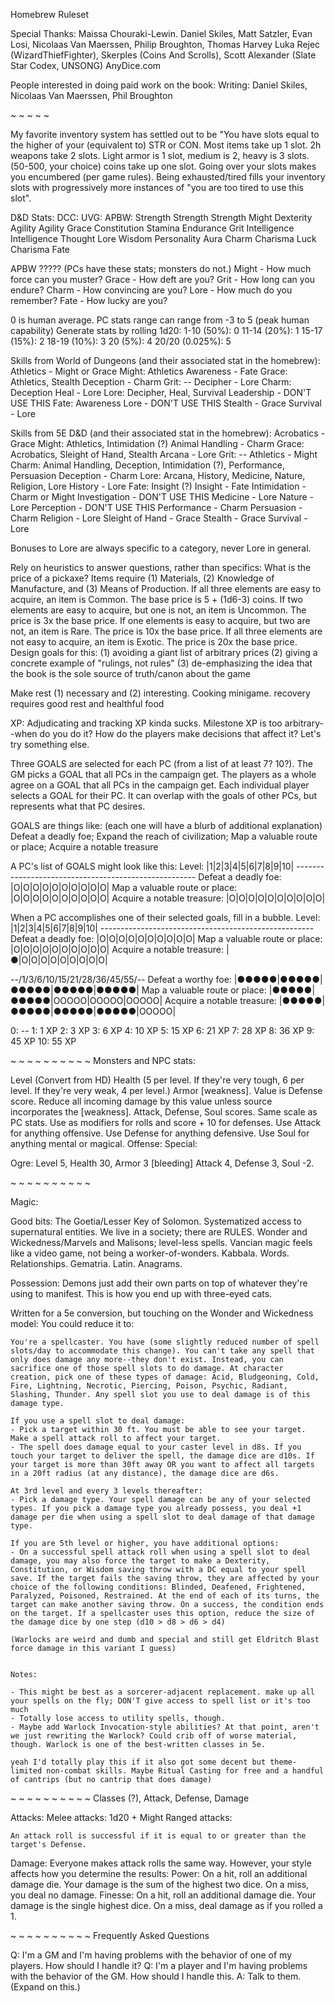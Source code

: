 Homebrew Ruleset

Special Thanks:
	Maissa Chouraki-Lewin. 
	Daniel Skiles, Matt Satzler, Evan Losi, Nicolaas Van Maerssen, Philip Broughton, Thomas Harvey
	Luka Rejec (WizardThiefFighter), Skerples (Coins And Scrolls), Scott Alexander (Slate Star Codex, UNSONG)
	AnyDice.com

People interested in doing paid work on the book:
	Writing: Daniel Skiles, Nicolaas Van Maerssen, Phil Broughton


~ ~ ~ ~ ~

My favorite inventory system has settled out to be "You have slots equal to the higher of your (equivalent to) STR or CON. Most items take up 1 slot. 2h weapons take 2 slots. Light armor is 1 slot, medium is 2, heavy is 3 slots. (50-500, your choice) coins take up one slot. Going over your slots makes you encumbered (per game rules). Being exhausted/tired fills your inventory slots with progressively more instances of "you are too tired to use this slot".

D&D Stats:		DCC:			UVG:		APBW:
Strength		Strength		Strength	Might
Dexterity		Agility			Agility		Grace
Constitution	Stamina			Endurance	Grit
Intelligence	Intelligence	Thought		Lore
Wisdom			Personality		Aura		Charm
Charisma		Luck			Charisma	Fate


APBW ????? (PCs have these stats; monsters do not.)
	Might	- How much force can you muster?
	Grace	- How deft are you?
	Grit	- How long can you endure?
	Charm	- How convincing are you?
	Lore	- How much do you remember?
	Fate	- How lucky are you?

0 is human average. PC stats range can range from -3 to 5 (peak human capability)
Generate stats by rolling 1d20: 
	1-10 (50%): 0
	11-14 (20%): 1
	15-17 (15%): 2
	18-19 (10%): 3
	20 (5%): 4
	20/20 (0.025%): 5

Skills from World of Dungeons (and their associated stat in the homebrew): 
	Athletics - Might or Grace		Might: Athletics
	Awareness - Fate 				Grace: Athletics, Stealth
	Deception - Charm 				Grit: --
	Decipher - Lore					Charm: Deception
	Heal - Lore						Lore: Decipher, Heal, Survival
	Leadership - DON'T USE THIS 	Fate: Awareness
	Lore - DON'T USE THIS
	Stealth - Grace
	Survival - Lore

Skills from 5E D&D (and their associated stat in the homebrew):
	Acrobatics - Grace					Might: Athletics, Intimidation (?)
	Animal Handling - Charm				Grace: Acrobatics, Sleight of Hand, Stealth
	Arcana - Lore						Grit: --
	Athletics - Might					Charm: Animal Handling, Deception, Intimidation (?), Performance, Persuasion
	Deception - Charm					Lore: Arcana, History, Medicine, Nature, Religion, Lore
	History - Lore						Fate: Insight (?)
	Insight - Fate
	Intimidation - Charm or Might
	Investigation - DON'T USE THIS
	Medicine - Lore
	Nature - Lore
	Perception - DON'T USE THIS
	Performance - Charm
	Persuasion - Charm
	Religion - Lore
	Sleight of Hand - Grace
	Stealth - Grace
	Survival - Lore


Bonuses to Lore are always specific to a category, never Lore in general.

Rely on heuristics to answer questions, rather than specifics: 
What is the price of a pickaxe?
	Items require (1) Materials, (2) Knowledge of Manufacture, and (3) Means of Production.
		If all three elements are easy to acquire, an item is Common. The base price is 5 + (1d6-3) coins.
		If two elements are easy to acquire, but one is not, an item is Uncommon. The price is 3x the base price.
		If one elements is easy to acquire, but two are not, an item is Rare. The price is 10x the base price.
		If all three elements are not easy to acquire, an item is Exotic. The price is 20x the base price.
Design goals for this: 
	(1) avoiding a giant list of arbitrary prices
	(2) giving a concrete example of "rulings, not rules" 
	(3) de-emphasizing the idea that the book is the sole source of truth/canon about the game



Make rest (1) necessary and (2) interesting. Cooking minigame. 
	recovery requires good rest and healthful food



XP: 
Adjudicating and tracking XP kinda sucks. Milestone XP is too arbitrary--when do you do it? How do the players make decisions that affect it? Let's try something else.

Three GOALS are selected for each PC (from a list of at least 7? 10?).
	The GM picks a GOAL that all PCs in the campaign get.
	The players as a whole agree on a GOAL that all PCs in the campaign get.
	Each individual player selects a GOAL for their PC. It can overlap with the goals of other PCs, but represents what that PC desires.

GOALS are things like: (each one will have a blurb of additional explanation)
	Defeat a deadly foe; Expand the reach of civilization; Map a valuable route or place; Acquire a notable treasure

A PC's list of GOALS might look like this: 
	Level:							|1|2|3|4|5|6|7|8|9|10|
	-----------------------------------------------------
	Defeat a deadly foe: 			|O|O|O|O|O|O|O|O|O|O|
	Map a valuable route or place: 	|O|O|O|O|O|O|O|O|O|O|
	Acquire a notable treasure: 	|O|O|O|O|O|O|O|O|O|O|

When a PC accomplishes one of their selected goals, fill in a bubble.
	Level:							|1|2|3|4|5|6|7|8|9|10|
	-----------------------------------------------------
	Defeat a deadly foe: 			|O|O|O|O|O|O|O|O|O|O|
	Map a valuable route or place: 	|O|O|O|O|O|O|O|O|O|O|
	Acquire a notable treasure: 	|●|O|O|O|O|O|O|O|O|O|


--/1/3/6/10/15/21/28/36/45/55/--
Defeat a worthy foe: 			|●●●●●|●●●●●|●●●●●|●●●●●|●●●●●|
Map a valuable route or place:	|●●●●●|●●●●●|OOOOO|OOOOO|OOOOO|
Acquire a notable treasure:		|●●●●●|●●●●●|●●●●●|●●●●●|OOOOO|

0: --
1: 1 XP
2: 3 XP
3: 6 XP
4: 10 XP
5: 15 XP
6: 21 XP
7: 28 XP
8: 36 XP
9: 45 XP
10: 55 XP

~ ~ ~ ~ ~ ~ ~ ~ ~ ~ 
Monsters and NPC stats:

Level (Convert from HD)
Health (5 per level. If they're very tough, 6 per level. If they're very weak, 4 per level.)
Armor [weakness]. Value is Defense score. Reduce all incoming damage by this value unless source incorporates the [weakness].
Attack, Defense, Soul scores. Same scale as PC stats. Use as modifiers for rolls and score + 10 for defenses.
	Use Attack for anything offensive. Use Defense for anything defensive. Use Soul for anything mental or magical.
Offense: 
Special: 

Ogre: Level 5, Health 30, Armor 3 [bleeding]
Attack 4, Defense 3, Soul -2.

~ ~ ~ ~ ~ ~ ~ ~ ~ ~ 

Magic:

Good bits:
	The Goetia/Lesser Key of Solomon. Systematized access to supernatural entities. We live in a society; there are RULES.
	Wonder and Wickedness/Marvels and Malisons; level-less spells. Vancian magic feels like a video game, not being a worker-of-wonders.
	Kabbala. Words. Relationships. Gematria. Latin. Anagrams.

Possession: Demons just add their own parts on top of whatever they're using to manifest. This is how you end up with three-eyed cats.


Written for a 5e conversion, but touching on the Wonder and Wickedness model: 
	You could reduce it to:

	You're a spellcaster. You have (some slightly reduced number of spell slots/day to accommodate this change). You can't take any spell that only does damage any more--they don't exist. Instead, you can sacrifice one of those spell slots to do damage. At character creation, pick one of these types of damage: Acid, Bludgeoning, Cold, Fire, Lightning, Necrotic, Piercing, Poison, Psychic, Radiant, Slashing, Thunder. Any spell slot you use to deal damage is of this damage type.

	If you use a spell slot to deal damage:
	- Pick a target within 30 ft. You must be able to see your target. Make a spell attack roll to affect your target.
	- The spell does damage equal to your caster level in d8s. If you touch your target to deliver the spell, the damage dice are d10s. If your target is more than 30ft away OR you want to affect all targets in a 20ft radius (at any distance), the damage dice are d6s.

	At 3rd level and every 3 levels thereafter:
	- Pick a damage type. Your spell damage can be any of your selected types. If you pick a damage type you already possess, you deal +1 damage per die when using a spell slot to deal damage of that damage type.

	If you are 5th level or higher, you have additional options:
	- On a successful spell attack roll when using a spell slot to deal damage, you may also force the target to make a Dexterity, Constitution, or Wisdom saving throw with a DC equal to your spell save. If the target fails the saving throw, they are affected by your choice of the following conditions: Blinded, Deafened, Frightened, Paralyzed, Poisoned, Restrained. At the end of each of its turns, the target can make another saving throw. On a success, the condition ends on the target. If a spellcaster uses this option, reduce the size of the damage dice by one step (d10 > d8 > d6 > d4)

	(Warlocks are weird and dumb and special and still get Eldritch Blast force damage in this variant I guess)


	Notes: 

	- This might be best as a sorcerer-adjacent replacement. make up all your spells on the fly; DON'T give access to spell list or it's too much
	- Totally lose access to utility spells, though. 
	- Maybe add Warlock Invocation-style abilities? At that point, aren't we just rewriting the Warlock? Could crib off of worse material, though. Warlock is one of the best-written classes in 5e.

	yeah I'd totally play this if it also got some decent but theme-limited non-combat skills. Maybe Ritual Casting for free and a handful of cantrips (but no cantrip that does damage)

~ ~ ~ ~ ~ ~ ~ ~ ~ ~
Classes (?), Attack, Defense, Damage

Attacks:
	Melee attacks: 1d20 + Might
	Ranged attacks: 

	An attack roll is successful if it is equal to or greater than the target's Defense.

Damage:
	Everyone makes attack rolls the same way. However, your style affects how you determine the results:
		Power: On a hit, roll an additional damage die. Your damage is the sum of the highest two dice. On a miss, you deal no damage.
		Finesse: On a hit, roll an additional damage die. Your damage is the single highest dice. On a miss, deal damage as if you rolled a 1.


~ ~ ~ ~ ~ ~ ~ ~ ~ ~
Frequently Asked Questions

Q: I'm a GM and I'm having problems with the behavior of one of my players. How should I handle it?
Q: I'm a player and I'm having problems with the behavior of the GM. How should I handle this.
A: Talk to them. (Expand on this.)